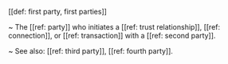 [[def: first party, first parties]]

~ The [[ref: party]] who initiates a [[ref: trust relationship]], [[ref: connection]], or [[ref: transaction]] with a [[ref: second party]].

~ See also: [[ref: third party]], [[ref: fourth party]].
